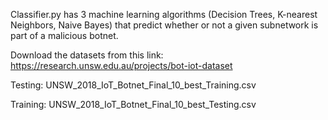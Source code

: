 Classifier.py has 3 machine learning algorithms (Decision Trees, K-nearest Neighbors, Naive Bayes) that predict whether or not a given subnetwork is part of a malicious botnet. 

Download the datasets from this link: https://research.unsw.edu.au/projects/bot-iot-dataset

Testing: UNSW_2018_IoT_Botnet_Final_10_best_Training.csv

Training: UNSW_2018_IoT_Botnet_Final_10_best_Testing.csv
